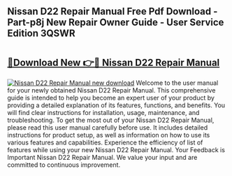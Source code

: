 ## Nissan D22 Repair Manual Free Pdf Download - Part-p8j New Repair Owner Guide - User Service Edition 3QSWR

# <h2><a href="http://bc64382.oget.top/?id=Nissan+D22+Repair+Manual">🔗Download New 👉🔴 Nissan D22 Repair Manual</a></h2>

[![Nissan D22 Repair Manual new download](https://i.imgur.com/5g1atiW.png)](http://bc64382.oget.top/?id=Nissan+D22+Repair+Manual)
Welcome to the user manual for your newly obtained Nissan D22 Repair Manual. This comprehensive guide is intended to help you become an expert user of your product by providing a detailed explanation of its features, functions, and benefits. You will find clear instructions for installation, usage, maintenance, and troubleshooting. To get the most out of your Nissan D22 Repair Manual, please read this user manual carefully before use. It includes detailed instructions for product setup, as well as information on how to use its various features and capabilities. Experience the efficiency of list of features while using your new Nissan D22 Repair Manual. Your Feedback is Important Nissan D22 Repair Manual. We value your input and are committed to continuous improvement.
